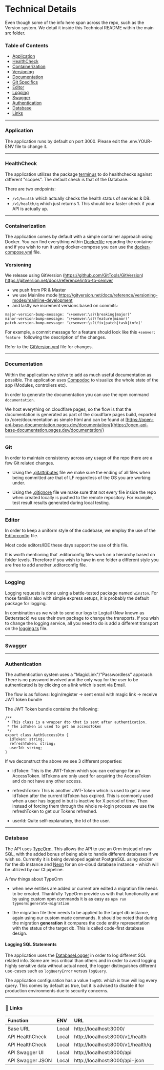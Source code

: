 # Technical Details

Even though some of the info here span across the repo, such as the Version system. We detail it inside this Technical
README within the main src folder.

### Table of Contents

- [Application](#application)
- [HealthCheck](#healtcheck)
- [Containerization](#containerization)
- [Versioning](#versioning)
- [Documentation](#documentation)
- [Git Specifics](#git)
- [Editor](#editor)
- [Logging](#logging)
- [Swagger](#swagger)
- [Authentication](#authentication)
- [Database](#database)
- [Links](#🔗-links)

---

### Application

The application runs by default on port 3000. Please edit the .env.YOUR-ENV file to change it.

---

### HealthCheck

The application utilizes the package [terminus](https://github.com/nestjs/terminus) to do healthchecks against different
"scopes". The default check is that of the Database.

There are two endpoints:

- `/v1/health` which actually checks the health status of services & DB.
- `/v1/health/q` which just returns 1. This should be a faster check if your API is actually up.

---

### Containerization

The application comes by default with a simple container approach using Docker. You can find everything within
[Dockerfile](../core/Dockerfile) regarding the container and if you wish to run it using docker-compose you can use the
[docker-compose.yml](../core/docker-compose.yml) file.

### Versioning

We release using GitVersion (https://github.com/GitTools/GitVersion)
https://gitversion.net/docs/reference/intro-to-semver

- we push from PR & Master
- we use Mainline mode https://gitversion.net/docs/reference/versioning-modes/mainline-development
- and lastly we increment versions based on commits:

```
major-version-bump-message: '\+semver:\s?(breaking|major)'
minor-version-bump-message: '\+semver:\s?(feature|minor)'
patch-version-bump-message: '\+semver:\s?(fix|patch|task|info)'
```

For example, a commit message for a feature should look like this `+semver: feature ` following the description of the
changes.

Refer to the [GitVersion.yml](../GitVersion.yml) file for changes.

---

### Documentation

Within the application we strive to add as much useful documentation as possible. The application uses
[Compodoc](https://compodoc.app/) to visualize the whole state of the app (Modules, controllers etc).

In order to generate the documentation you can use the npm command `documentation`.

We host everything on cloudflare pages, so the flow is that the documentation is generated as part of the cloudflare
pages build, exported to /core/documentation as simple html and can be found at
[https://open-api-base-documentation.pages.dev/documentation/](https://open-api-base-documentation.pages.dev/documentation/)

---

### Git

In order to maintain consistency across any usage of the repo there are a few Git related changes.

- Using the [.gitattributes](../.gitattributes) file we make sure the ending of all files when being committed are that
  of LF regardless of the OS you are working under.

- Using the [.gitignore](../.gitignore) file we make sure that not every file inside the repo when created locally is
  pushed to the remote repository. For example, test result results generated during local testing.

---

### Editor

In order to keep a uniform style of the codebase, we employ the use of the [Editorconfig](../.editorconfig) file.

Most code editors/IDE these days support the use of this file.

It is worth mentioning that .editorconfig files work on a hierarchy based on folder levels. Therefore if you wish to
have in one folder a different style you are free to add another .editorconfig file.

---

### Logging

Logging requests is done using a battle-tested package named `winston`. For those familiar also with simple express
setups, it is probably the default package for logging.

In combination as we wish to send our logs to Logtail (Now known as Betterstack) we use their own package to change the
transports. If you wish to change the logging service, all you need to do is add a different transport on the
[logging.ts](/core/src/logging.ts) file.

---

### Swagger

---

### Authentication

The authentication system uses a "MagicLink"/"Passwordless" approach. There is no password involved and the only way for
the user to be authenticated is by clicking on a link which is sent via Email.

The flow is as follows: login/register -> sent email with magic link -> receive JWT token bundle

The JWT Token bundle contains the following:

```
/**
 * This class is a wrapper dto that is sent after authentication.
 * The idToken is used to get an accessToken
 */
export class AuthSuccessDto {
  idToken: string;
  refreshToken: string;
  userId: string;
}
```

If we deconstruct the above we see 3 different properties:

- idToken: This is the JWT-Token which you can exchange for an AccessToken. IdTokens are only used for acquiring the
  AccessToken and do not have any other access.

- refreshToken: This is another JWT-Token which is used to get a new IdToken after the current IdToken has expired. This
  is commonly used when a user has logged in but is inactive for X period of time. Then instead of forcing them through
  the whole re-login process we use the refreshToken to get our Tokens refreshed.

- userId: Quite self-explanatory, the Id of the user.

---

### Database

The API uses [TypeOrm](https://typeorm.io/). This allows the API to use an Orm instead of raw SQL, with the added bonus
of being able to handle different databases if we wish so. Currently it is being developed against PostgreSQL using
docker for the db instance and [Neon](https://neon.tech) for an on-cloud database instance - which will be utilized by
our CI pipeline.

A few things about TypeOrm

- when new entities are added or current are edited a migration file needs to be created. Thankfully TypeOrm provide us
  with that functionality and by using custom npm commands it is as easy as `npm run typeorm:generate-migration`

- the migration file then needs to be applied to the target db instance, again using our custom made commands. It should
  be noted that during the migration **generation** it compares the code entity representation with the status of the
  target db. This is called code-first database design.

#### Logging SQL Statements

The application uses the [DatabaseLogger](../core/src/lib/database_logger.ts) in order to log different SQL related
info. Some are less critical than others and in order to avoid logging highly sensitive data without actual need, the
logger distinguishes different use-cases such as `logQueryError` versus `logQuery`.

The application configuration has a value `logSQL` which is true will log every query. This comes by default as true,
but it is advised to disable it for production environments due to security concerns.

---

### 🔗 Links

| Function         | ENV   | URL                               |
| :--------------- | :---- | :-------------------------------- |
| Base URL         | Local | http://localhost:3000/            |
| API HealthCheck  | Local | http://localhost:8000/v1/health   |
| API HealthCheck  | Local | http://localhost:8000/v1/health/q |
| API Swagger UI   | Local | http://localhost:8000/api         |
| API Swagger JSON | Local | http://localhost:8000/api-json    |

<br/>
